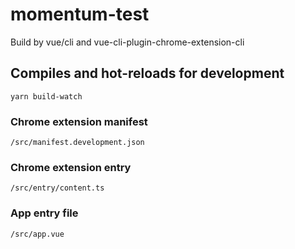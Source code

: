# momentum-test

Build by vue/cli and vue-cli-plugin-chrome-extension-cli

## Compiles and hot-reloads for development

```
yarn build-watch
```

### Chrome extension manifest

```
/src/manifest.development.json
```

### Chrome extension entry

```
/src/entry/content.ts
```

### App entry file

```
/src/app.vue
```
